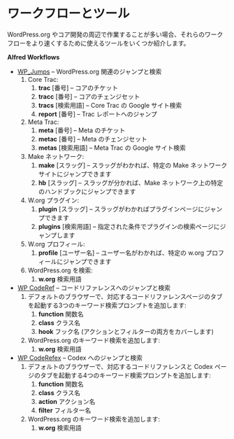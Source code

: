<!--
# Workflows &amp; Tools
-->

# ワークフローとツール

<!--
If you find yourself working in and around WordPress.org and core development a lot, here are some tools you can use to make those workflows faster.
-->

WordPress.org やコア開発の周辺で作業することが多い場合、それらのワークフローをより速くするために使えるツールをいくつか紹介します。

**Alfred Workflows**

<!--
*   [WP\_Jumps](https://cloudup.com/i4c5tNXv-Eb) – WordPress.org-related Jumps + Search
    1.  Core Trac:
        1.  **trac** *\[number\] –* Core ticket
        2.  **tracc** *\[number\]* – Core changeset
        3.  **tracs** *\[search terms\]* – Google site search for Core Trac
        4.  **report** *\[number\] –* Trac report jump
    2.  Meta Trac:
        1.  **meta** *\[number\]* – Meta ticket
        2.  **metac** *\[number\]* – Meta changeset
        3.  **metas** *\[search terms\] **–*** Google site search for Meta Trac
    3.  Make network:
        1.  **make** *\[slug\]* – Jump to a specific Make network site if you know the slug
        2.  **hb** *\[slug\] –* Jump to a specific handbook on the Make network if you know the slug
    4.  W.org Plugins:
        1.  **plugin** *\[slug\] –* Jump to a plugin page if you know the slug
        2.  **plugins** *\[search terms\]* – Jump to a plugins search page with the given terms
    5.  W.org Profiles:
        1.  **profile** *\[username\] –* Jump to a specific w.org profile if you know the username
    6.  WordPress.org search:
        1.  **w.org** *your search terms*
*   [WP CodeRef](https://cloudup.com/cO-r0c3vmTb) – Code Reference Jumps + Search
    1.  Adds three keyword search prompts that launch tabs for corresponding Code Reference pages in your default browser:
        1.  **function** *function\_name*
        2.  **class** *class\_name*
        3.  **hook** *hook\_name* (covers both actions and filters)
    2.  Adds a WordPress.org search keyword:
        1.  **w.org** *your search terms*
*   [WP CodeRefex](https://cloudup.com/cFGHA7za8ti) – Codex Jumps + Search
    1.  Adds four keyword search prompts that launch tabs for corresponding Code Reference & Codex Pages in your default browser:
        1.  **function** *function\_name*
        2.  **class** *class\_name*
        3.  **action** *action\_name*
        4.  **filter** *filter\_name*
    2.  Adds a WordPress.org search keyword:
        1.  **w.org** *your search terms*
-->

*   [WP\_Jumps](https://cloudup.com/i4c5tNXv-Eb) – WordPress.org 関連のジャンプと検索
    1.  Core Trac:
        1.  **trac** \[番号\] – コアのチケット
        2.  **tracc** \[番号\] – コアのチェンジセット
        3.  **tracs** \[検索用語\] – Core Trac の Google サイト検索
        4.  **report** \[番号\] – Trac レポートへのジャンプ
    2.  Meta Trac:
        1.  **meta** \[番号\] – Meta のチケット
        2.  **metac** \[番号\] – Meta のチェンジセット
        3.  **metas** \[検索用語\] – Meta Trac の Google サイト検索
    3.  Make ネットワーク:
        1.  **make** \[スラッグ\] – スラッグがわかれば、特定の Make ネットワークサイトにジャンプできます
        2.  **hb** \[スラッグ\] – スラッグが分かれば、Make ネットワーク上の特定のハンドブックにジャンプできます
    4.  W.org プラグイン:
        1.  **plugin** \[スラッグ\] – スラッグがわかればプラグインページにジャンプできます
        2.  **plugins** \[検索用語\] – 指定された条件でプラグインの検索ページにジャンプします
    5.  W.org プロフィール:
        1.  **profile** \[ユーザー名\] – ユーザー名がわかれば、特定の w.org プロフィールにジャンプできます
    6.  WordPress.org を検索:
        1.  **w.org** 検索用語
*   [WP CodeRef](https://cloudup.com/cO-r0c3vmTb) – コードリファレンスへのジャンプと検索
    1.  デフォルトのブラウザーで、対応するコードリファレンスページのタブを起動する3つのキーワード検索プロンプトを追加します:
        1.  **function** 関数名
        2.  **class** クラス名
        3.  **hook** フック名 (アクションとフィルターの両方をカバーします)
    2.  WordPress.org のキーワード検索を追加します:
        1.  **w.org** 検索用語
*   [WP CodeRefex](https://cloudup.com/cFGHA7za8ti) – Codex へのジャンプと検索
    1.  デフォルトのブラウザーで、対応するコードリファレンスと Codex ページのタブを起動する4つのキーワード検索プロンプトを追加します:
        1.  **function** 関数名
        2.  **class** クラス名
        3.  **action** アクション名
        4.  **filter** フィルター名
    2.  WordPress.org のキーワード検索を追加します:
        1.  **w.org** 検索用語

